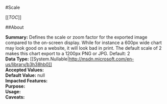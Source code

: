 #Scale

[[_TOC_]]

##About

**Summary:**  Defines the scale or zoom factor for the exported image compared to the on-screen display. While for instance a 600px wide chart may look good on a website, it will look bad in print. The default scale of 2 makes this chart export to a 1200px PNG or JPG.  Default: 2   
**Data Type:** [[System.Nullable|http://msdn.microsoft.com/en-us/library/b3h38hb0]]  
**Accepted Values:**   
**Default Value:** null  
**Impacted Features:**   
**Purpose:**   
**Usage:**   
**Caveats:**   

